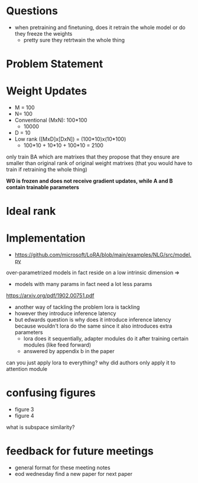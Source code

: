 # Questions

- when pretraining and finetuning, does it retrain the whole model or do they freeze the weights
  - pretty sure they retrtwain the whole thing

# Problem Statement

# Weight Updates

- M = 100
- N= 100
- Conventional (MxN): 100\*100
  - 10000
- D = 10
- Low rank (\[MxD\]x\[DxN\]) = (100\*10)x(10\*100)
  - 100\*10 + 10\*10 + 100\*10 = 2100

only train BA which are matrixes that they propose that they ensure are smaller than original rank of original weight matrixes (that you would have to train if retraining the whole thing)

**W0 is frozen and does not receive gradient updates, while A and B contain trainable parameters**

# Ideal rank

# Implementation

- <https://github.com/microsoft/LoRA/blob/main/examples/NLG/src/model.py>

over-parametrized models in fact reside on a low intrinsic dimension ⇒

- models with many params in fact need a lot less params

<https://arxiv.org/pdf/1902.00751.pdf>

- another way of tackling the problem lora is tackling
- however they introduce inference latency
- but edwards question is why does it introduce inference latency because wouldn't lora do the same since it also introduces extra parameters
  - lora does it sequentially, adapter modules do it after training certain modules (like feed forward)
  - answered by appendix b in the paper

can you just apply lora to everything? why did authors only apply it to attention module

# confusing figures

- figure 3
- figure 4

what is subspace similarity?

# feedback for future meetings

- general format for these meeting notes
- eod wednesday find a new paper for next paper
